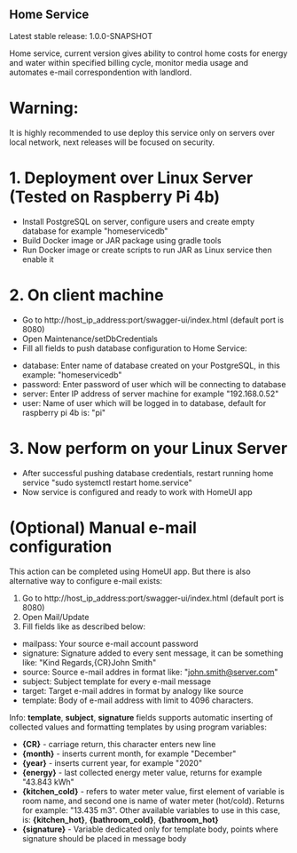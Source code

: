 ## Home Service

Latest stable release: 1.0.0-SNAPSHOT

Home service, current version gives ability to control home costs for energy and water within specified billing cycle, monitor media usage and automates e-mail correspondention with landlord.

# Warning:
It is highly recommended to use deploy this service only on servers over local network, next releases will be focused on security.

# 1. Deployment over Linux Server (Tested on Raspberry Pi 4b)
* Install PostgreSQL on server, configure users and create empty database for example "homeservicedb"
* Build Docker image or JAR package using gradle tools
* Run Docker image or create scripts to run JAR as Linux service then enable it 
# 2. On client machine
* Go to http://host_ip_address:port/swagger-ui/index.html (default port is 8080)
* Open Maintenance/setDbCredentials
* Fill all fields to push database configuration to Home Service:
- database: Enter name of database created on your PostgreSQL, in this example: "homeservicedb"
- password: Enter password of user which will be connecting to database
- server: Enter IP address of server machine for example "192.168.0.52"
- user: Name of user which will be logged in to database, default for raspberry pi 4b is: "pi"
# 3. Now perform on your Linux Server
* After successful pushing database credentials, restart running home service "sudo systemctl restart home.service"
* Now service is configured and ready to work with HomeUI app

# (Optional) Manual e-mail configuration
This action can be completed using HomeUI app. But there is also alternative way to configure e-mail exists:
1. Go to http://host_ip_address:port/swagger-ui/index.html (default port is 8080)
2. Open Mail/Update
3. Fill fields like as described below:
- mailpass: Your source e-mail account password
- signature: Signature added to every sent message, it can be something like: "Kind Regards,{CR}John Smith"
- source: Source e-mail addres in format like: "john.smith@server.com"
- subject: Subject template for every e-mail message
- target: Target e-mail addres in format by analogy like source
- template: Body of e-mail address with limit to 4096 characters.

Info: **template**, **subject**, **signature** fields supports automatic inserting of collected values and formatting templates by using program variables:
* **{CR}** - carriage return, this character enters new line
* **{month}** - inserts current month, for example "December"
* **{year}** - inserts current year, for example "2020"
* **{energy}** - last collected energy meter value, returns for example "43.843 kWh"
* **{kitchen_cold}** - refers to water meter value, first element of variable is room name, and second one is name of water meter (hot/cold). Returns for example: "13.435 m3". Other available variables to use in this case, is: **{kitchen_hot}**, **{bathroom_cold}**, **{bathroom_hot}**
* **{signature}** - Variable dedicated only for template body, points where signature should be placed in message body
